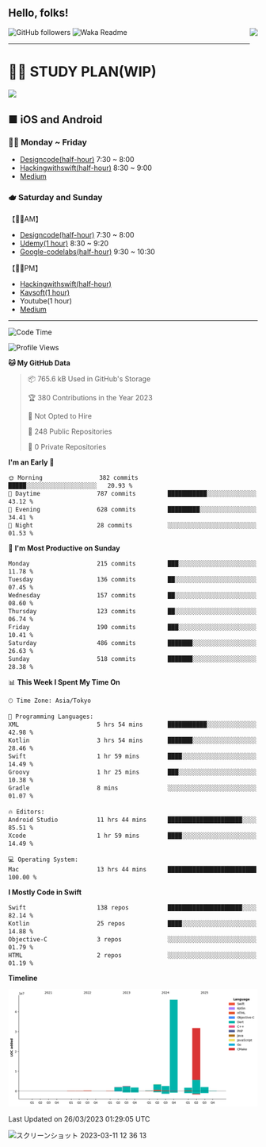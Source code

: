 ## Hello, folks! 

<p>
<img align="right" src="https://media.giphy.com/media/26ufdb3cYKwbRtYVW/giphy.gif" style="max-width:100%;" height="150px">


![GitHub followers](https://img.shields.io/github/followers/YamamotoDesu?label=Follow&style=social)
![Waka Readme](https://github.com/YamamotoDesu/YamamotoDesu/workflows/Waka%20Readme/badge.svg)

----
# 🧑‍💻 STUDY PLAN(WIP)
![](https://github-profile-summary-cards.vercel.app/api/cards/profile-details?username=YamamotoDesu&theme=vue)
 
## ■ iOS and Android
### 🧑‍🔧 Monday ~ Friday
* [Designcode(half-hour)](https://designcode.io/tutorials/) 7:30 ~ 8:00 
* [Hackingwithswift(half-hour)](https://www.hackingwithswift.com/) 8:30 ~ 9:00
* [Medium](https://medium.com/)

 
### 🫖 Saturday and Sunday
【🧑‍💻AM】
* [Designcode(half-hour)](https://designcode.io/tutorials/) 7:30 ~ 8:00 
* [Udemy(1 hour)](https://www.udemy.com/) 8:30 ~ 9:20 
* [Google-codelabs(half-hour)](https://codelabs.developers.google.com/codelabs) 9:30 ~ 10:30

【🧑‍💻PM】
* [Hackingwithswift(half-hour)](https://www.hackingwithswift.com/) 
* [Kavsoft(1 hour)](https://www.kodeco.com/home)
* Youtube(1 hour)
* [Medium](https://medium.com/)

----
 
<!--START_SECTION:waka-->
![Code Time](http://img.shields.io/badge/Code%20Time-218%20hrs%2017%20mins-blue)

![Profile Views](http://img.shields.io/badge/Profile%20Views-34-blue)

**🐱 My GitHub Data** 

> 📦 765.6 kB Used in GitHub's Storage 
 > 
> 🏆 380 Contributions in the Year 2023
 > 
> 🚫 Not Opted to Hire
 > 
> 📜 248 Public Repositories 
 > 
> 🔑 0 Private Repositories 
 > 
**I'm an Early 🐤** 

```text
🌞 Morning                382 commits         █████░░░░░░░░░░░░░░░░░░░░   20.93 % 
🌆 Daytime                787 commits         ███████████░░░░░░░░░░░░░░   43.12 % 
🌃 Evening                628 commits         █████████░░░░░░░░░░░░░░░░   34.41 % 
🌙 Night                  28 commits          ░░░░░░░░░░░░░░░░░░░░░░░░░   01.53 % 
```
📅 **I'm Most Productive on Sunday** 

```text
Monday                   215 commits         ███░░░░░░░░░░░░░░░░░░░░░░   11.78 % 
Tuesday                  136 commits         ██░░░░░░░░░░░░░░░░░░░░░░░   07.45 % 
Wednesday                157 commits         ██░░░░░░░░░░░░░░░░░░░░░░░   08.60 % 
Thursday                 123 commits         ██░░░░░░░░░░░░░░░░░░░░░░░   06.74 % 
Friday                   190 commits         ███░░░░░░░░░░░░░░░░░░░░░░   10.41 % 
Saturday                 486 commits         ███████░░░░░░░░░░░░░░░░░░   26.63 % 
Sunday                   518 commits         ███████░░░░░░░░░░░░░░░░░░   28.38 % 
```


📊 **This Week I Spent My Time On** 

```text
🕑︎ Time Zone: Asia/Tokyo

💬 Programming Languages: 
XML                      5 hrs 54 mins       ███████████░░░░░░░░░░░░░░   42.98 % 
Kotlin                   3 hrs 54 mins       ███████░░░░░░░░░░░░░░░░░░   28.46 % 
Swift                    1 hr 59 mins        ████░░░░░░░░░░░░░░░░░░░░░   14.49 % 
Groovy                   1 hr 25 mins        ███░░░░░░░░░░░░░░░░░░░░░░   10.38 % 
Gradle                   8 mins              ░░░░░░░░░░░░░░░░░░░░░░░░░   01.07 % 

🔥 Editors: 
Android Studio           11 hrs 44 mins      █████████████████████░░░░   85.51 % 
Xcode                    1 hr 59 mins        ████░░░░░░░░░░░░░░░░░░░░░   14.49 % 

💻 Operating System: 
Mac                      13 hrs 44 mins      █████████████████████████   100.00 % 
```

**I Mostly Code in Swift** 

```text
Swift                    138 repos           █████████████████████░░░░   82.14 % 
Kotlin                   25 repos            ████░░░░░░░░░░░░░░░░░░░░░   14.88 % 
Objective-C              3 repos             ░░░░░░░░░░░░░░░░░░░░░░░░░   01.79 % 
HTML                     2 repos             ░░░░░░░░░░░░░░░░░░░░░░░░░   01.19 % 
```



**Timeline**

![Lines of Code chart](https://raw.githubusercontent.com/YamamotoDesu/YamamotoDesu/main/assets/bar_graph.png)


 Last Updated on 26/03/2023 01:29:05 UTC
<!--END_SECTION:waka-->


<img width="600" alt="スクリーンショット 2023-03-11 12 36 13" src="https://user-images.githubusercontent.com/47273077/224462864-3afdd944-88a2-4661-8538-798daa0ad198.png">

